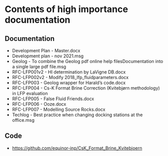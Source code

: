 # Contents of high importance documentation

## Documentation

- Development Plan - Master.docx
- Development plan - nov 2021.msg
- Geolog - To combine the Geolog pdf online help filesDocumentation into a single large pdf file.msg
- RFC-LFP001v2 - HI determination by LaVigne DB.docx
- RFC-LFP002v2 - Modify 2018_lfp_fluidparameters.docx
- RFC-LFP003 - Geolog wrapper for Harald’s code.docx
- RFC-LFP004 - Cs-K Format Brine Correction (Kvitebjørn methodology) in LFP evaluation
- RFC-LFP005 - False Fluid Friends.docx
- RFC-LFP006 - Ooze.docx
- RFC-LFP007 - Modelling Source Rocks.docx
- Techlog - Best practice when changing docking stations at the office.msg

## Code

- https://github.com/equinor-inp/CsK_Format_Brine_Kvitebjoern


